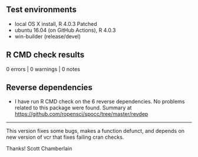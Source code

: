 ## Test environments

* local OS X install, R 4.0.3 Patched
* ubuntu 16.04 (on GitHub Actions), R 4.0.3
* win-builder (release/devel)

## R CMD check results

0 errors | 0 warnings | 0 notes

## Reverse dependencies

* I have run R CMD check on the 6 reverse dependencies. No problems related to this package were found. Summary at <https://github.com/ropensci/spocc/tree/master/revdep>

--------

This version fixes some bugs, makes a function defunct, and depends on new version of vcr that fixes failing cran checks.

Thanks!
Scott Chamberlain
